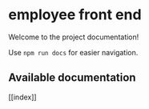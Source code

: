 # employee front end

Welcome to the project documentation!

Use `npm run docs` for easier navigation.

## Available documentation

[[index]]
